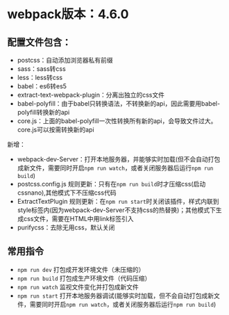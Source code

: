 # webpack版本：4.6.0

## 配置文件包含：
- postcss：自动添加浏览器私有前缀
- sass：sass转css
- less：less转css
- babel：es6转es5
- extract-text-webpack-plugin：分离出独立的css文件
- babel-polyfill：由于babel只转换语法，不转换新的api，因此需要用babel-polyfill转换新的api
- core.js：上面的babel-polyfill一次性转换所有新的api，会导致文件过大。core.js可以按需转换新的api

新增：
- webpack-dev-Server：打开本地服务器，并能够实时加载(但不会自动打包成新文件，需要同时开启`npm run watch`，或者关闭服务器后运行`npm run build`)
- postcss.config.js 规则更新：只有在`npm run build`时才压缩css(启动cssnano),其他模式下不压缩css代码
- ExtractTextPlugin 规则更新：在`npm run start`时关闭该插件，样式内联到style标签内(因为webpack-dev-Server不支持css的热替换)；其他模式下生成css文件，需要在HTML中用link标签引入
- purifycss：去除无用css，默认关闭

## 常用指令
- `npm run dev` 打包成开发环境文件（未压缩的）
- `npm run build` 打包成生产环境文件（代码压缩）
- `npm run watch` 监视文件变化并打包成新文件
- `npm run start` 打开本地服务器调试(能够实时加载，但不会自动打包成新文件，需要同时开启`npm run watch`，或者关闭服务器后运行`npm run build`)